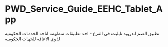 # PWD_Service_Guide_EEHC_Tablet_App
تطبيق الصم اندرويد تابليت في الفرع - احد تطبيقات منظومه اتاحة الخدمات الحكومية لذوي الاعاقه للجهات الحكوميه
